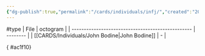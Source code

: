 ```yaml
---
{"dg-publish":true,"permalink":"/cards/individuals/infj/","created":"2023-04-29T12:10:55.275+02:00","updated":"2023-04-29T16:16:30.817+02:00"}
---
```


#type
| File                                              | octogram |
| ------------------------------------------------- | -------- |
| [[CARDS/Individuals/John Bodine\|John Bodine]] | \-       |

{ #ac1f10}


<script src="https://utteranc.es/client.js"  
        repo="Heart4sides/Comment_Section"
        issue-term="pathname"
        theme="github-dark-orange"
        crossorigin="anonymous"
        async> 
</script>